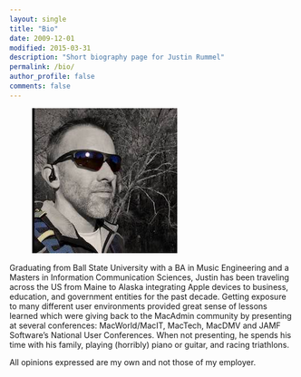 ```yaml
---
layout: single
title: "Bio"
date: 2009-12-01
modified: 2015-03-31
description: "Short biography page for Justin Rummel"
permalink: /bio/
author_profile: false
comments: false
---
```

<figure class="align-right"><img src="/assets/images/m3-256.jpg" alt="Justin Rummel profile pic" /></figure>Graduating from Ball State University with a BA in Music Engineering and a Masters in Information Communication Sciences, Justin has been traveling across the US from Maine to Alaska integrating Apple devices to business, education, and government entities for the past decade. Getting exposure to many different user environments provided great sense of lessons learned which were giving back to the MacAdmin community by presenting at several conferences: MacWorld/MacIT, MacTech, MacDMV and JAMF Software’s National User Conferences. When not presenting, he spends his time with his family, playing (horribly) piano or guitar, and racing triathlons.

All opinions expressed are my own and not those of my employer.
